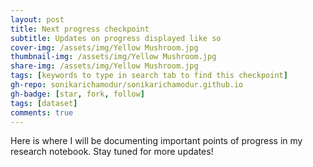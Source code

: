 ```yaml
---
layout: post
title: Next progress checkpoint
subtitle: Updates on progress displayed like so
cover-img: /assets/img/Yellow Mushroom.jpg
thumbnail-img: /assets/img/Yellow Mushroom.jpg
share-img: /assets/img/Yellow Mushroom.jpg
tags: [keywords to type in search tab to find this checkpoint]
gh-repo: sonikarichamodur/sonikarichamodur.github.io
gh-badge: [star, fork, follow]
tags: [dataset]
comments: true
---
```


Here is where I will be documenting important points of progress in my research notebook. Stay tuned for more updates!
